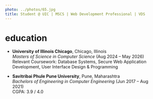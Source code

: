 ```yaml
---
photo: ../photos/65.jpg
title: Student @ UIC | MSCS | Web Development Professional | VDS
---
```


# education  
- **University of Illinois Chicago**, Chicago, Illinois  
  *Masters of Science in Computer Science* (Aug 2024 – May 2026)  
  Relevant Coursework: Database Systems, Secure Web Application Development, User Interface Design & Programming  

- **Savitribai Phule Pune University**, Pune, Maharashtra  
  *Bachelors of Engineering in Computer Engineering* (Jun 2017 – Aug 2021)  
  CGPA: 3.9 / 4.0  